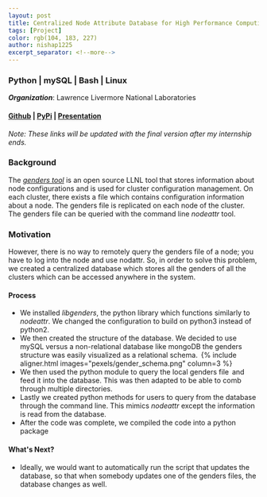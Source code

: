 ```yaml
---
layout: post
title: Centralized Node Attribute Database for High Performance Computing
tags: [Project]
color: rgb(104, 183, 227)
author: nishap1225
excerpt_separator: <!--more-->
---
```

### Python | mySQL | Bash | Linux
<!--more-->

***Organization***: Lawrence Livermore National Laboratories

#### [Github](https://github.com/LLNL/HPCCEA/tree/gendersteam/2020/Genders) | [PyPi](https://test.pypi.org/project/centralgendersdatabase/) | [Presentation](https://drive.google.com/file/d/1wSphZDyJK3cgB54JE0zQWa2RnX2kQsXn/view?usp=sharing)

*Note: These links will be updated with the final version after my internship ends.*

### Background
The [*genders tool*](https://github.com/chaos/genders) is an open source LLNL tool that stores information about node configurations and is used for cluster configuration management. On each cluster, there exists a file which contains configuration information about a node. The genders file is replicated on each node of the cluster. The genders file can be queried with the command line *nodeattr* tool.

### Motivation
However, there is no way to remotely query the genders file of a node; you have to log into the node and use nodattr. So, in order to solve this problem, we created a centralized database which stores all the genders of all the clusters which can be accessed anywhere in the system.

#### Process
- We installed *libgenders*, the python library which functions similarly to *nodeattr*. We changed the configuration to build on python3 instead of python2.
- We then created the structure of the database. We
decided to use mySQL versus a non-relational database like
mongoDB the genders structure was easily visualized as a relational schema. 
{% include aligner.html images="pexels/gender_schema.png" column=3 %}  
- We then used the python module to query the local genders file 
and feed it into the database. This was then adapted to be able
to comb through multiple directories.
- Lastly we created python methods for users to query from the database through the command line. This mimics *nodeattr* except the information is read from the database.
- After the code was complete, we compiled the code into a python package

#### What's Next?
- Ideally, we would want to automatically run the script that updates the database, so that when somebody updates one of the genders files, the database changes as well. 
